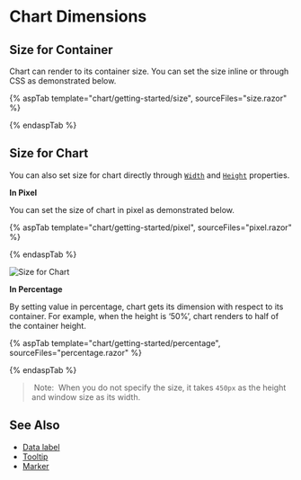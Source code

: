 # Chart Dimensions

## Size for Container

Chart can render to its container size. You can set the size inline or through CSS as demonstrated below.

{% aspTab template="chart/getting-started/size", sourceFiles="size.razor" %}

{% endaspTab %}

## Size for Chart

You can also set size for chart directly through [`Width`](https://help.syncfusion.com/cr/blazor/Syncfusion.Blazor~Syncfusion.Blazor.Charts.ChartModel~Width.html) and
[`Height`](https://help.syncfusion.com/cr/blazor/Syncfusion.Blazor~Syncfusion.Blazor.Charts.ChartModel~Height.html) properties.

<!-- markdownlint-disable MD036 -->
**In Pixel**
<!-- markdownlint-disable MD036 -->

You can set the size of chart in pixel as demonstrated below.

{% aspTab template="chart/getting-started/pixel", sourceFiles="pixel.razor" %}

{% endaspTab %}

![Size for Chart](images/chart-dimensions/pixel.png)

**In Percentage**

By setting value in percentage, chart gets its dimension with respect to its container. For example,
when the height is ‘50%’, chart renders to half of the container height.

{% aspTab template="chart/getting-started/percentage", sourceFiles="percentage.razor" %}

{% endaspTab %}

> Note:  When you do not specify the size, it takes `450px` as the height and window size as its width.

## See Also

* [Data label](./data-labels)
* [Tooltip](./tool-tip)
* [Marker](./data-markers)